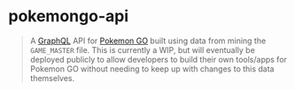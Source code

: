 # pokemongo-api

> A [GraphQL][gql] API for [Pokemon GO][pogo] built using data from mining the
> `GAME_MASTER` file. This is currently a WIP, but will eventually be deployed
> publicly to allow developers to build their own tools/apps for Pokemon GO
> without needing to keep up with changes to this data themselves.


[gql]: http://graphql.org/
[pogo]: http://www.pokemongo.com/
